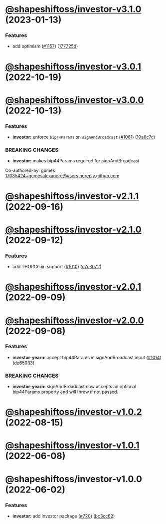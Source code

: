 # [@shapeshiftoss/investor-v3.1.0](https://github.com/shapeshift/lib/compare/@shapeshiftoss/investor-v3.0.1...@shapeshiftoss/investor-v3.1.0) (2023-01-13)


### Features

* add optimism ([#1157](https://github.com/shapeshift/lib/issues/1157)) ([177725d](https://github.com/shapeshift/lib/commit/177725dc04c00ba982bbebe8e84a7edcff395367))

# [@shapeshiftoss/investor-v3.0.1](https://github.com/shapeshift/lib/compare/@shapeshiftoss/investor-v3.0.0...@shapeshiftoss/investor-v3.0.1) (2022-10-19)

# [@shapeshiftoss/investor-v3.0.0](https://github.com/shapeshift/lib/compare/@shapeshiftoss/investor-v2.1.1...@shapeshiftoss/investor-v3.0.0) (2022-10-13)


### Features

* **investor:** enforce `bip44Params` on `signAndBroadcast` ([#1061](https://github.com/shapeshift/lib/issues/1061)) ([19a6c7c](https://github.com/shapeshift/lib/commit/19a6c7c732db506b69548791c188868104738115))


### BREAKING CHANGES

* **investor:** makes bip44Params required for signAndBroadcast

Co-authored-by: gomes <17035424+gomesalexandre@users.noreply.github.com>

# [@shapeshiftoss/investor-v2.1.1](https://github.com/shapeshift/lib/compare/@shapeshiftoss/investor-v2.1.0...@shapeshiftoss/investor-v2.1.1) (2022-09-16)

# [@shapeshiftoss/investor-v2.1.0](https://github.com/shapeshift/lib/compare/@shapeshiftoss/investor-v2.0.1...@shapeshiftoss/investor-v2.1.0) (2022-09-12)


### Features

* add THORChain support ([#1010](https://github.com/shapeshift/lib/issues/1010)) ([d7c3b72](https://github.com/shapeshift/lib/commit/d7c3b72bbda9795f87fa8f73c35926c95026a3c2))

# [@shapeshiftoss/investor-v2.0.1](https://github.com/shapeshift/lib/compare/@shapeshiftoss/investor-v2.0.0...@shapeshiftoss/investor-v2.0.1) (2022-09-09)

# [@shapeshiftoss/investor-v2.0.0](https://github.com/shapeshift/lib/compare/@shapeshiftoss/investor-v1.0.2...@shapeshiftoss/investor-v2.0.0) (2022-09-08)


### Features

* **investor-yearn:** accept bip44Params in signAndBroadcast input ([#1014](https://github.com/shapeshift/lib/issues/1014)) ([dc65033](https://github.com/shapeshift/lib/commit/dc65033851000a476db4f3ac073d26c40094969c))


### BREAKING CHANGES

* **investor-yearn:** signAndBroadcast now accepts an optional bip44Params property and will throw if not passed.

# [@shapeshiftoss/investor-v1.0.2](https://github.com/shapeshift/lib/compare/@shapeshiftoss/investor-v1.0.1...@shapeshiftoss/investor-v1.0.2) (2022-08-15)

# [@shapeshiftoss/investor-v1.0.1](https://github.com/shapeshift/lib/compare/@shapeshiftoss/investor-v1.0.0...@shapeshiftoss/investor-v1.0.1) (2022-06-08)

# @shapeshiftoss/investor-v1.0.0 (2022-06-02)


### Features

* **investor:** add investor package ([#720](https://github.com/shapeshift/lib/issues/720)) ([bc3cc62](https://github.com/shapeshift/lib/commit/bc3cc62b6dfad754da27945ae07be17b6fc04124))
